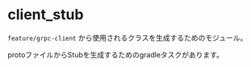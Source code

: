 # client_stub

`feature/grpc-client` から使用されるクラスを生成するためのモジュール。

protoファイルからStubを生成するためのgradleタスクがあります。

